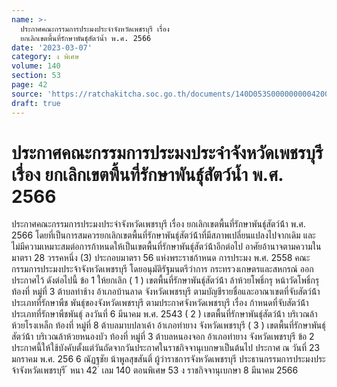 ```yaml
---
name: >-
  ประกาศคณะกรรมการประมงประจำจังหวัดเพชรบุรี เรื่อง
  ยกเลิกเขตพื้นที่รักษาพันธุ์สัตว์น้ำ พ.ศ. 2566
date: '2023-03-07'
category: ง พิเศษ
volume: 140
section: 53
page: 42
source: 'https://ratchakitcha.soc.go.th/documents/140D053S0000000004200.pdf'
draft: true
---
```


# ประกาศคณะกรรมการประมงประจำจังหวัดเพชรบุรี เรื่อง ยกเลิกเขตพื้นที่รักษาพันธุ์สัตว์น้ำ พ.ศ. 2566

ประกาศคณะกรรมการประมงประจำจังหวัดเพชรบุรี เรื่อง ยกเลิกเขตพื้นที่รักษาพันธุ์สัตว์น้้า พ.ศ. 2566 โดยที่เป็นการสมควรยกเลิกเขตพื้นที่รักษาพันธุ์สัตว์น้้าที่มีสภาพเปลี่ยนแปลงไปจากเดิม และไม่มีความเหมาะสมต่อการก้าหนดให้เป็นเขตพื้นที่รักษาพันธุ์สัตว์น้้าอีกต่อไป อาศัยอ้านาจตามความในมาตรา 28 วรรคหนึ่ง (3) ประกอบมาตรา 56 แห่งพระราชก้าหนด การประมง พ.ศ. 2558 คณะกรรมการประมงประจ้าจังหวัดเพชรบุรี โดยอนุมัติรัฐมนตรีว่าการ กระทรวงเกษตรและสหกรณ์ ออกประกาศไว้ ดังต่อไปนี้ ข้อ 1 ให้ยกเลิก ( 1 ) เขตพื้นที่รักษาพันธุ์สัตว์น้้า ล้าห้วยโพธิ์กรุ หน้าวัดโพธิ์กรุ ท้องที่ หมู่ที่ 3 ต้าบลท่าช้าง อ้าเภอบ้านลาด จังหวัดเพชรบุรี ตามบัญชีรายชื่อและอาณาเขตที่จับสัตว์น้้า ประเภทที่รักษาพืช พันธุ์ของจังหวัดเพชรบุรี ตามประกาศจังหวัดเพชรบุรี เรื่อง ก้าหนดที่จับสัตว์น้้า ประเภทที่รักษาพืชพันธุ์ ลงวันที่ 6 มีนาคม พ.ศ. 2543 ( 2 ) เขตพื้นที่รักษาพันธุ์สัตว์น้้า บริเวณล้าห้วยโรงเหล็ก ท้องที่ หมู่ที่ 8 ต้าบลมาบปลาเค้า อ้าเภอท่ายาง จังหวัดเพชรบุรี ( 3 ) เขตพื้นที่รักษาพันธุ์สัตว์น้้า บริเวณล้าห้วยหนองบัว ท้องที่ หมู่ที่ 3 ต้าบลหนองจอก อ้าเภอท่ายาง จังหวัดเพชรบุรี ข้อ 2 ประกาศนี้ให้ใช้บังคับตั้งแต่วันถัดจากวันประกาศในราชกิจจานุเบกษาเป็นต้นไป ประกาศ ณ วันที่ 23 มกราคม พ.ศ. 256 6 ณัฏฐชัย น้าพูลสุขสันติ์ ผู้ว่าราชการจังหวัดเพชรบุรี ประธานกรรมการประมงประจ้าจังหวัดเพชรบุรี ้ หนา 42 ่ เลม 140 ตอนพิเศษ 53 ง ราชกิจจานุเบกษา 8 มีนาคม 2566
